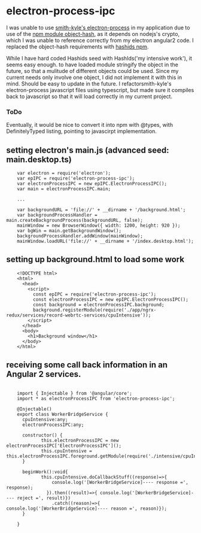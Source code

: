 

# electron-process-ipc
I was unable to use [smith-kyle's electron-process](https://www.npmjs.com/package/electron-process) in my application due to use of the [npm module object-hash](https://www.npmjs.com/package/object-hash), as it depends
on nodejs's crypto, which I was unable to reference correctly from my electron angular2 code. I replaced the object-hash requirements with [hashids npm](https://www.npmjs.com/package/hashids).

While I have hard coded Hashids seed with HashIds('my intensive work'), it seems easy enough. to have loaded module stringify the object in the future, so that
a mulitude of different objects could be used. Since my current needs only involve one object, I did not implement it with this in mind. Should be easy to update in the future.
I refactorsmith-kyle's electron-process javascript files using typescript, but made sure it compiles back to javascript so that it will load correctly in my current project.


### ToDo #
Eventually, it would be nice to convert it into npm with @types, with DefinitelyTyped listing, pointing to javascirpt implementation.



## setting electron's main.js  (advanced seed: main.desktop.ts)


```
    var electron = require('electron');
    var epIPC = require('electron-process-ipc');
    var electronProcessIPC = new epIPC.ElectronProcessIPC();
    var main = electronProcessIPC.main;

    ...

    var backgroundURL = 'file://' + __dirname + '/background.html';
    var backgroundProcessHandler = main.createBackgroundProcess(backgroundURL, false);
    mainWindow = new BrowserWindow({ width: 1200, height: 920 });
    var bgWin = main.getBackgroundWindow();
    backgroundProcessHandler.addWindow(mainWindow);
    mainWindow.loadURL('file://' + __dirname + '/index.desktop.html');

```

## setting up background.html to load  some work


```
    <!DOCTYPE html>
    <html>
      <head>
        <script>
          const epIPC = require('electron-process-ipc');
          const electronProcessIPC = new epIPC.ElectronProcessIPC();
          const background = electronProcessIPC.background;
          background.registerModule(require('./app/ngrx-redux/services/record-webrtc-services/cpuIntensive'));
        </script>
      </head>
      <body>
        <h1>Background window</h1>
      </body>
    </html>

```


## receiving some call back information in an Angular 2 services.

```

    import { Injectable } from '@angular/core';
    import * as electronProcessIPC from 'electron-process-ipc';

    @Injectable()
    export class WorkerBridgeService {
      cpuIntensive:any;
      electronProcessIPC:any;

      constructor() {
             this.electronProcessIPC = new electronProcessIPC['ElectronProcessIPC']();
             this.cpuIntensive = this.electronProcessIPC.foreground.getModule(require('./intensive/cpuIntensive'));
      }

      beginWork():void{
             this.cpuIntensive.doCallbackStuff((response)=>{
                 console.log('[WorkerBridgeService]---- response =', response);
               }).then((result)=>{ console.log('[WorkerBridgeService]---- reject =', result)})
                 .catch((reason)=>{ console.log('[WorkerBridgeService]---- reason =', reason)});
      }

    }
```